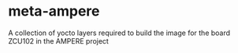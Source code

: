# meta-ampere
A collection of  yocto layers required to build the image for the board ZCU102 in the AMPERE project

